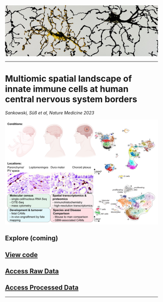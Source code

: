 ![](/assets/img/microglia.JPG)

-------------
# Multiomic spatial landscape of innate immune cells at human central nervous system borders

*Sankowski, Süß et al, Nature Medicine 2023*

![](/assets/img/image-for-brain-immunity-website.png)

## Explore (coming)

## [View code](https://github.com/rsankowski/sankowski_et_al_human_CAMs_code)

## [Access Raw Data](https://ega-archive.org/studies/EGAS50000000030)

## [Access Processed Data](https://www.ncbi.nlm.nih.gov/geo/query/acc.cgi?acc=GSE245311)

-------------
